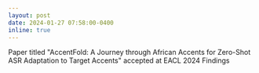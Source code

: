 ```yaml
---
layout: post
date: 2024-01-27 07:58:00-0400
inline: true
---
```


Paper titled "AccentFold: A Journey through African Accents for Zero-Shot ASR Adaptation to Target Accents" accepted at EACL 2024 Findings